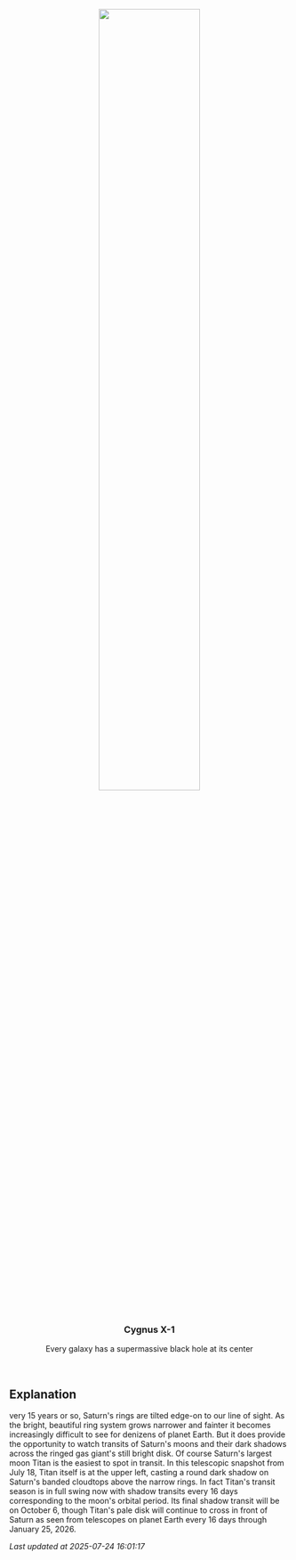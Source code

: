 <p align='center'>
    <img src='https://apod.nasa.gov/apod/image/2507/SaturnJuly18_2025TitanShadowTransit1024.png' width='60%' />
    <h3 align="center">Cygnus X-1</h3>
    <p align="center">Every galaxy has a supermassive black hole at its center</p>
</p>
<br/>

Explanation
--
very 15 years or so, Saturn's rings are tilted edge-on to our line of sight. As the bright, beautiful ring system grows narrower and fainter it becomes increasingly difficult to see for denizens of planet Earth. But it does provide the opportunity to watch transits of Saturn's moons and their dark shadows across the ringed gas giant's still bright disk. Of course Saturn's largest moon Titan is the easiest to spot in transit. In this telescopic snapshot from July 18, Titan itself is at the upper left, casting a round dark shadow on Saturn's banded cloudtops above the narrow rings. In fact Titan's transit season is in full swing now with shadow transits every 16 days corresponding to the moon's orbital period. Its final shadow transit will be on October 6, though Titan's pale disk will continue to cross in front of Saturn as seen from telescopes on planet Earth every 16 days through January 25, 2026.


*Last updated at 2025-07-24 16:01:17*
